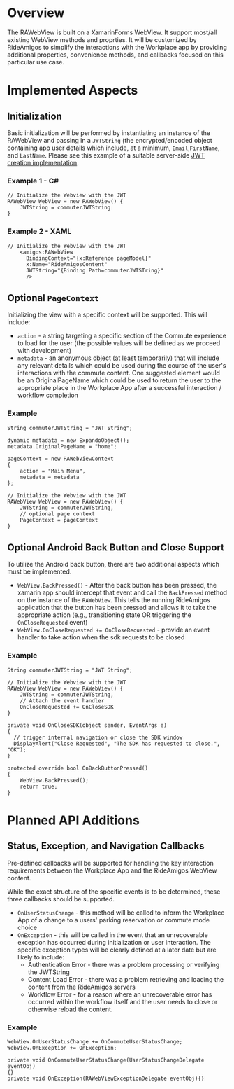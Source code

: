 
# Overview

The RAWebView is built on a XamarinForms WebView. It support most/all existing WebView methods and proprties. It will be customized by RideAmigos to simplify the interactions with the Workplace app by providing additional properties, convenience methods, and callbacks focused on this particular use case.

# Implemented Aspects

## Initialization 
Basic initialization will be performed by instantiating an instance of the RAWebView and passing in a `JWTString` (the encrypted/encoded object containing app user details which include, at a minimum, `Email`,`FirstName`, and `LastName`. Please see this example of a suitable server-side [JWT creation implementation](https://github.com/jwt-dotnet/jwt#creating-encoding-token).

### Example 1 - C#
```
// Initialize the Webview with the JWT
RAWebView WebView = new RAWebView() {
    JWTString = commuterJWTString
}
```

### Example 2 - XAML
```
// Initialize the Webview with the JWT
    <amigos:RAWebView 
      BindingContext="{x:Reference pageModel}"
      x:Name="RideAmigosContent" 
      JWTString="{Binding Path=commuterJWTSTring}" 
      />
```


## Optional `PageContext`

Initializing the view with a specific context will be supported. This will include:
  - `action` - a string targeting a specific section of the Commute experience to load for the user (the possible values will be defined as we proceed with development)
  - `metadata` - an anonymous object (at least temporarily) that will include any relevant details which could be used during the course of the user's interactions with the commute content. One suggested element would be an OriginalPageName which could be used to return the user to the appropriate place in the Workplace App after a successful interaction / workflow completion

### Example

```
String commuterJWTString = "JWT String";

dynamic metadata = new ExpandoObject();
metadata.OriginalPageName = "home";

pageContext = new RAWebViewContext
{
    action = "Main Menu",
    metadata = metadata
};

// Initialize the Webview with the JWT
RAWebView WebView = new RAWebView() {
    JWTString = commuterJWTString,
    // optional page context
    PageContext = pageContext
}
```

## Optional Android Back Button and Close Support

To utilize the Android back button, there are two additional aspects which must be implemented.
 
 - `WebView.BackPressed()` - After the back button has been pressed, the xamarin app should intercept that event and call the `BackPressed` method on the instance of the `RAWebView`. This tells the running RideAmigos application that the button has been pressed and allows it to take the appropriate action (e.g., transitioning state OR triggering the `OnCloseRequested` event)
 - `WebView.OnCloseRequested += OnCloseRequested` - provide an event handler to take action when the sdk requests to be closed

### Example

```
String commuterJWTString = "JWT String";

// Initialize the Webview with the JWT
RAWebView WebView = new RAWebView() {
    JWTString = commuterJWTString,
    // Attach the event handler 
    OnCloseRequested += OnCloseSDK
}

private void OnCloseSDK(object sender, EventArgs e)
{
  // trigger internal navigation or close the SDK window
  DisplayAlert("Close Requested", "The SDK has requested to close.", "OK");
}

protected override bool OnBackButtonPressed()
{
    WebView.BackPressed();
    return true;
}
```

# Planned API Additions

## Status, Exception, and Navigation Callbacks

Pre-defined callbacks will be supported for handling the key interaction requirements between the Workplace App and the RideAmigos WebView content.

While the exact structure of the specific events is to be determined, these three callbacks should be supported.

 - `OnUserStatusChange` - this method will be called to inform the Workplace App of a change to a users' parking reservation or commute mode choice
 - `OnException` - this will be called in the event that an unrecoverable exception has occurred during initialization or user interaction. The specific exception types will be clearly defined at a later date but are likely to include:
   - Authentication Error - there was a problem processing or verifying the JWTString
   - Content Load Error - there was a problem retrieving and loading the content from the RideAmigos servers
   - Workflow Error - for a reason where an unrecoverable error has occurred within the workflow itself and the user needs to close or otherwise reload the content.


### Example
```
WebView.OnUserStatusChange += OnCommuteUserStatusChange;
WebView.OnException += OnException;

private void OnCommuteUserStatusChange(UserStatusChangeDelegate eventObj)
{}
private void OnException(RAWebViewExceptionDelegate eventObj){}
```
